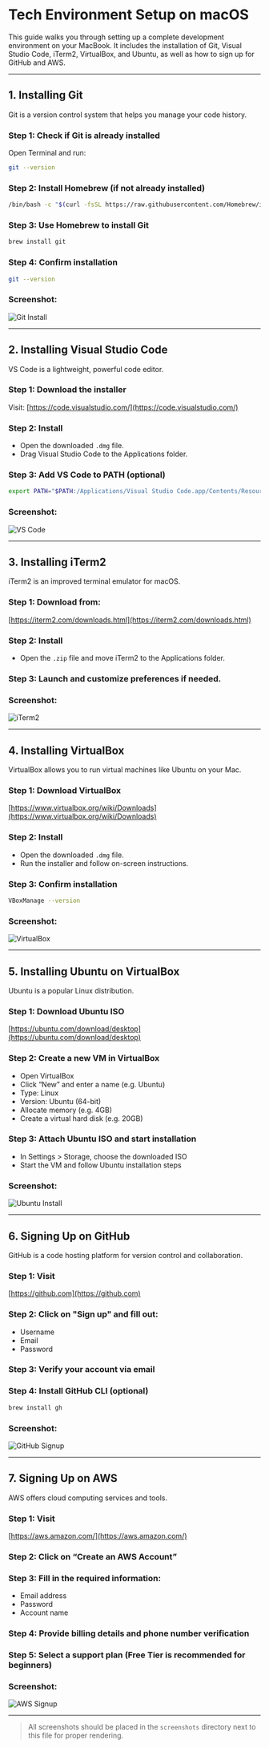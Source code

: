 
# Tech Environment Setup on macOS

This guide walks you through setting up a complete development environment on your MacBook. It includes the installation of Git, Visual Studio Code, iTerm2, VirtualBox, and Ubuntu, as well as how to sign up for GitHub and AWS.

---

## 1. Installing Git

Git is a version control system that helps you manage your code history.

### Step 1: Check if Git is already installed
Open Terminal and run:
```bash
git --version
```

### Step 2: Install Homebrew (if not already installed)
```bash
/bin/bash -c "$(curl -fsSL https://raw.githubusercontent.com/Homebrew/install/HEAD/install.sh)"
```

### Step 3: Use Homebrew to install Git
```bash
brew install git
```

### Step 4: Confirm installation
```bash
git --version
```

### Screenshot:
![Git Install](screenshots/git_install.png)

---

## 2. Installing Visual Studio Code

VS Code is a lightweight, powerful code editor.

### Step 1: Download the installer
Visit: [https://code.visualstudio.com/](https://code.visualstudio.com/)

### Step 2: Install
- Open the downloaded `.dmg` file.
- Drag Visual Studio Code to the Applications folder.

### Step 3: Add VS Code to PATH (optional)
```bash
export PATH="$PATH:/Applications/Visual Studio Code.app/Contents/Resources/app/bin"
```

### Screenshot:
![VS Code](screenshots/vscode.png)

---

## 3. Installing iTerm2

iTerm2 is an improved terminal emulator for macOS.

### Step 1: Download from:
[https://iterm2.com/downloads.html](https://iterm2.com/downloads.html)

### Step 2: Install
- Open the `.zip` file and move iTerm2 to the Applications folder.

### Step 3: Launch and customize preferences if needed.

### Screenshot:
![iTerm2](screenshots/iterm2.png)

---

## 4. Installing VirtualBox

VirtualBox allows you to run virtual machines like Ubuntu on your Mac.

### Step 1: Download VirtualBox
[https://www.virtualbox.org/wiki/Downloads](https://www.virtualbox.org/wiki/Downloads)

### Step 2: Install
- Open the downloaded `.dmg` file.
- Run the installer and follow on-screen instructions.

### Step 3: Confirm installation
```bash
VBoxManage --version
```

### Screenshot:
![VirtualBox](screenshots/virtualbox.png)

---

## 5. Installing Ubuntu on VirtualBox

Ubuntu is a popular Linux distribution.

### Step 1: Download Ubuntu ISO
[https://ubuntu.com/download/desktop](https://ubuntu.com/download/desktop)

### Step 2: Create a new VM in VirtualBox
- Open VirtualBox
- Click “New” and enter a name (e.g. Ubuntu)
- Type: Linux
- Version: Ubuntu (64-bit)
- Allocate memory (e.g. 4GB)
- Create a virtual hard disk (e.g. 20GB)

### Step 3: Attach Ubuntu ISO and start installation
- In Settings > Storage, choose the downloaded ISO
- Start the VM and follow Ubuntu installation steps

### Screenshot:
![Ubuntu Install](screenshots/ubuntu.png)

---

## 6. Signing Up on GitHub

GitHub is a code hosting platform for version control and collaboration.

### Step 1: Visit
[https://github.com](https://github.com)

### Step 2: Click on "Sign up" and fill out:
- Username
- Email
- Password

### Step 3: Verify your account via email

### Step 4: Install GitHub CLI (optional)
```bash
brew install gh
```

### Screenshot:
![GitHub Signup](screenshots/github_signup.png)

---

## 7. Signing Up on AWS

AWS offers cloud computing services and tools.

### Step 1: Visit
[https://aws.amazon.com/](https://aws.amazon.com/)

### Step 2: Click on “Create an AWS Account”

### Step 3: Fill in the required information:
- Email address
- Password
- Account name

### Step 4: Provide billing details and phone number verification

### Step 5: Select a support plan (Free Tier is recommended for beginners)

### Screenshot:
![AWS Signup](screenshots/aws_signup.png)

---

> All screenshots should be placed in the `screenshots` directory next to this file for proper rendering.
